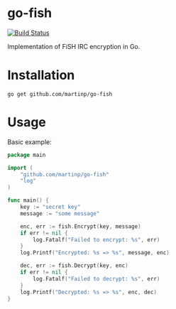 go-fish
=======

[![Build Status](https://travis-ci.org/martinp/go-fish.png)](https://travis-ci.org/martinp/go-fish)

Implementation of FiSH IRC encryption in Go.

Installation
============

    go get github.com/martinp/go-fish

Usage
=====
Basic example:

```go
package main

import (
    "github.com/martinp/go-fish"
    "log"
)

func main() {
    key := "secret key"
    message := "some message"

    enc, err := fish.Encrypt(key, message)
    if err != nil {
        log.Fatalf("Failed to encrypt: %s", err)
    }
    log.Printf("Encrypted: %s => %s", message, enc)

    dec, err := fish.Decrypt(key, enc)
    if err != nil {
        log.Fatalf("Failed to decrypt: %s", err)
    }
    log.Printf("Decrypted: %s => %s", enc, dec)
}
```
